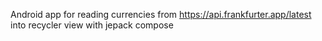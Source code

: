 Android app for reading currencies from https://api.frankfurter.app/latest into recycler view with jepack compose
